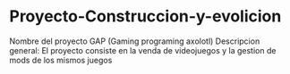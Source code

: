 # Proyecto-Construccion-y-evolicion
Nombre del proyecto GAP (Gaming programing axolotl)
Descripcion general:
El proyecto consiste en la venda de videojuegos y la gestion de mods de los mismos juegos